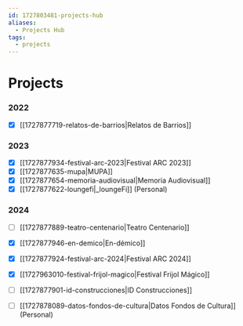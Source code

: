 ```yaml
---
id: 1727803481-projects-hub
aliases:
  - Projects Hub
tags:
  - projects
---
```


# Projects

### 2022

- [x] [[1727877719-relatos-de-barrios|Relatos de Barrios]]

### 2023

- [x] [[1727877934-festival-arc-2023|Festival ARC 2023]]
- [x] [[1727877635-mupa|MUPA]]
- [x] [[1727877654-memoria-audiovisual|Memoria Audiovisual]]
- [x] [[1727877622-loungefi|_loungeFi]] (Personal)

### 2024

- [ ] [[1727877889-teatro-centenario|Teatro Centenario]]
- [x] [[1727877946-en-demico|En-démico]]
- [x] [[1727877924-festival-arc-2024|Festival ARC 2024]]
- [x] [[1727963010-festival-frijol-magico|Festival Frijol Mágico]]
- [ ] [[1727877901-id-construcciones|ID Construcciones]]
- [ ] [[1727878089-datos-fondos-de-cultura|Datos Fondos de Cultura]] (Personal)

